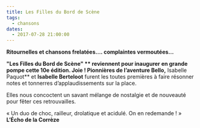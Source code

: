 ```yaml
---
title: Les Filles du Bord de Scène
tags: 
  - chansons
dates:
  - 2017-07-28 21:00:00
---
```


**Ritournelles et chansons frelatées.... complaintes vermoutées...**

**"Les Filles du Bord de Scène" ** reviennent pour inaugurer en grande pompe cette 10e édition. Joie !
Pionnières de l’aventure Bello,** Isabelle Paquot** et **Isabelle Berteloot** furent les toutes premières à faire résonner notes et tonnerres d’applaudissements sur la place.

Elles nous concoctent un savant mélange de nostalgie et de nouveauté pour fêter ces retrouvailles.


<quote>« Un duo de choc, railleur, drolatique et acidulé. On en redemande ! » **L’Écho de la Corrèze**</quote>

